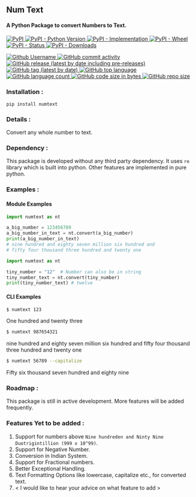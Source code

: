 ## Num Text
#### A Python Package to convert Numbers to Text.

[
![PyPI](https://img.shields.io/pypi/v/numtext)
![PyPI - Python Version](https://img.shields.io/pypi/pyversions/numtext)
![PyPI - Implementation](https://img.shields.io/pypi/implementation/numtext)
![PyPI - Wheel](https://img.shields.io/pypi/wheel/numtext)
![PyPI - Status](https://img.shields.io/pypi/status/numtext)
![PyPI - Downloads](https://img.shields.io/pypi/dm/numtext?color=Green&label=pipy%20downloads)
](https://pypi.org/project/numtext/)

[
![Github Username](https://img.shields.io/badge/Github%20Username-insumanth-brightgreen&logo=github)
![GitHub commit activity](https://img.shields.io/github/commit-activity/y/insumanth/numtext)
![GitHub release (latest by date including pre-releases)](https://img.shields.io/github/v/release/insumanth/numtext?include_prereleases)
![GitHub tag (latest by date)](https://img.shields.io/github/v/tag/insumanth/numtext)
![GitHub top language](https://img.shields.io/github/languages/top/insumanth/numtext)
![GitHub language count](https://img.shields.io/github/languages/count/insumanth/numtext)
![GitHub code size in bytes](https://img.shields.io/github/languages/code-size/insumanth/numtext?label=Github%20Code%20SIze)
![GitHub repo size](https://img.shields.io/github/repo-size/insumanth/numtext?label=Github%20Repo%20Size)
](https://github.com/insumanth/numtext)



### Installation :

    pip install numtext

### Details :
Convert any whole number to text.

### Dependency :
This package is developed without any third party dependency. It uses `re` library which is built into python. Other features are implemented in pure python.

### Examples :

#### Module Examples
```python
import numtext as nt

a_big_number = 123456789
a_big_number_in_text = nt.convert(a_big_number)
print(a_big_number_in_text)
# nine hundred and eighty seven million six hundred and
# fifty four thousand three hundred and twenty one
```
```python
import numtext as nt

tiny_number = "12"  # Number can also be in string
tiny_number_text = nt.convert(tiny_number)
print(tiny_number_text) # twelve
```

#### CLI Examples

```bash
$ numtext 123
```
One hundred and twenty three

```bash
$ numtext 987654321
```
nine hundred and eighty seven million six hundred and fifty four thousand three hundred and twenty one

```bash
$ numtext 56789 --capitalize
```
Fifty six thousand seven hundred and eighty nine

### Roadmap :
This package is still in active development. More features will be added frequently.

### Features Yet to be added :
1. Support for numbers above `Nine hundreden and Ninty Nine Duotrigintillion (999 x 10^99)`.
2. Support for Negative Number.
3. Conversion in Indian System.
4. Support for Fractional numbers.
5. Better Exceptional Handling.
6. Text Formatting Options like lowercase, capitalize etc., for converted text.
7. < I would like to hear your advice on what feature to add  >
